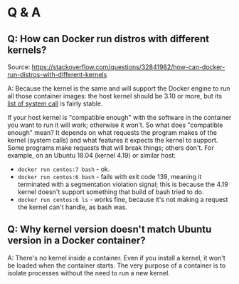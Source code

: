 # Q & A

## Q: How can Docker run distros with different kernels?

Source: https://stackoverflow.com/questions/32841982/how-can-docker-run-distros-with-different-kernels

A: Because the kernel is the same and will support the Docker engine to run all those container images: the host kernel should be 3.10 or more, but its [list of system call](https://stackoverflow.com/questions/32841982/how-can-docker-run-distros-with-different-kernels) is fairly stable.

If your host kernel is "compatible enough" with the software in the container you want to run it will work; otherwise it won't. So what does "compatible enough" mean? It depends on what requests the program makes of the kernel (system calls) and what features it expects the kernel to support. Some programs make requests that will break things; others don't. For example, on an Ubuntu 18.04 (kernel 4.19) or similar host:
- `docker run centos:7 bash` - ok.
- `docker run centos:6 bash` - fails with exit code 139, meaning it terminated with a segmentation violation signal; this is because the 4.19 kernel doesn't support something that build of bash tried to do.
- `docker run centos:6 ls` - works fine, because it's not making a request the kernel can't handle, as bash was.

## Q: Why kernel version doesn't match Ubuntu version in a Docker container?

A: There's no kernel inside a container. Even if you install a kernel, it won't be loaded when the container starts. The very purpose of a container is to isolate processes without the need to run a new kernel.
